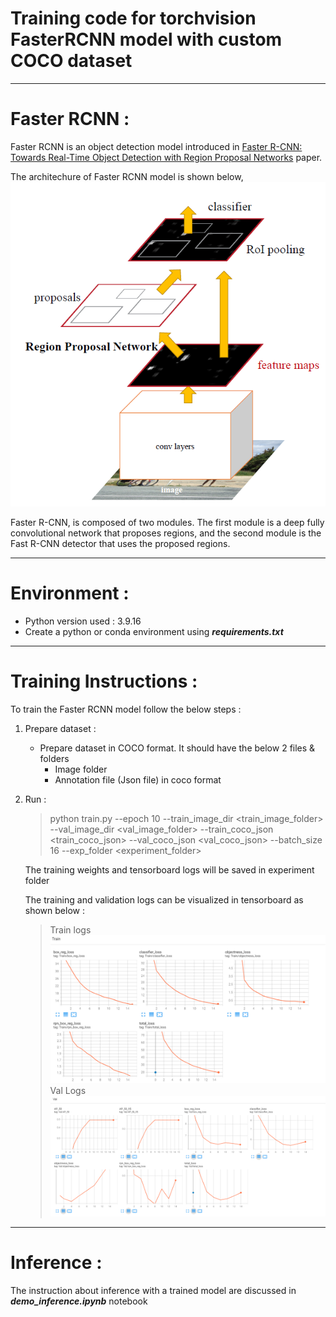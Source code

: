 # Training code for torchvision FasterRCNN model with custom COCO dataset

---
# Faster RCNN :
Faster RCNN is an object detection model introduced in [Faster R-CNN: Towards Real-Time Object Detection with Region Proposal Networks](https://arxiv.org/abs/1506.01497) paper.

The architechure of Faster RCNN model is shown below,
![](utils/image.png)

Faster R-CNN, is composed of two modules. The first module is a deep fully convolutional network that proposes regions, and the second module is the Fast R-CNN detector that uses the proposed regions.

---
# Environment :
- Python version used : 3.9.16
- Create a python or conda environment using ***requirements.txt***

---
# Training Instructions :

To train the Faster RCNN model follow the below steps :

1. Prepare dataset :
    - Prepare dataset in COCO format. It should have the below 2 files & folders
        - Image folder 
        - Annotation file (Json file) in coco format

2. Run :
    > python train.py --epoch 10 --train_image_dir <train_image_folder> --val_image_dir <val_image_folder> --train_coco_json <train_coco_json> --val_coco_json <val_coco_json> --batch_size 16 --exp_folder <experiment_folder>

    The training weights and tensorboard logs will be saved in experiment folder

    The training and validation logs can be visualized in tensorboard as shown below :
    > Train logs
        ![Alt text](utils/train_logs.png)
    > Val Logs
        ![Alt text](utils/val_logs.png)

---
# Inference :

The instruction about inference with a trained model are discussed in ***demo_inference.ipynb*** notebook